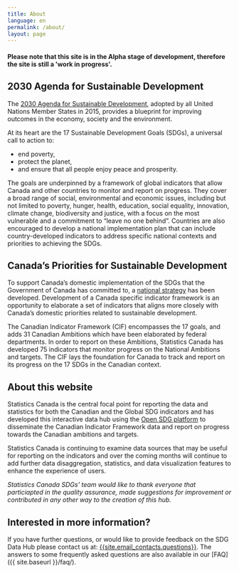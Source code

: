 ```yaml
---
title: About
language: en
permalink: /about/
layout: page
---
```


#### Please note that this site is in the Alpha stage of development, therefore the site is still a 'work in progress'.

## 2030 Agenda for Sustainable Development
The <a href="https://www.un.org/ga/search/view_doc.asp?symbol=A/RES/70/1&Lang=E">2030 Agenda for Sustainable Development</a>, adopted by all United Nations Member States in 2015, provides a blueprint for improving outcomes in the economy, society and the environment. 

At its heart are the 17 Sustainable Development Goals (SDGs), a universal call to action to:
* end poverty,
* protect the planet,
* and ensure that all people enjoy peace and prosperity.

The goals are underpinned by a framework of global indicators that allow Canada and other countries to monitor and report on progress. They cover a broad range of social, environmental and economic issues, including but not limited to poverty, hunger, health, education, social equality, innovation, climate change, biodiversity and justice, with a focus on the most vulnerable and a commitment to “leave no one behind”. Countries are also encouraged to develop a national implementation plan that can include country-developed indicators to address specific national contexts and priorities to achieving the SDGs.

## Canada’s Priorities for Sustainable Development
To support Canada’s domestic implementation of the SDGs that the Government of Canada has committed to, a <a href="https://www.canada.ca/en/employment-social-development/programs/agenda-2030/moving-forward.html">national strategy</a>  has been developed. Development of a Canada specific indicator framework is an opportunity to elaborate a set of indicators that aligns more closely with Canada’s domestic priorities related to sustainable development. 

The Canadian Indicator Framework (CIF) encompasses the 17 goals, and adds 31 Canadian Ambitions which have been elaborated by federal departments. In order to report on these Ambitions, Statistics Canada has developed 75 indicators that monitor progress on the National Ambitions and targets. The CIF lays the foundation for Canada to track and report on its progress on the 17 SDGs in the Canadian context.

## About this website
Statistics Canada is the central focal point for reporting the data and statistics for both the Canadian and the Global SDG indicators  and has developed this interactive data hub using the <a href="https://open-sdg.readthedocs.io/en/latest/">Open SDG platform</a>  to disseminate the Canadian Indicator Framework data and report on progress towards the Canadian ambitions and targets.

Statistics Canada is continuing to examine data sources that may be useful for reporting on the indicators and over the coming months will continue to add further data disaggregation, statistics, and data visualization features to enhance the experience of users.

<em>Statistics Canada SDGs' team would like to thank everyone that particiapted in the quality assurance, made suggestions for improvement or contributed in any other way to the creation of this hub.</em>


## Interested in more information?
If you have further questions, or would like to provide feedback on the SDG Data Hub please contact us at: <a href="mailto:{{site.email_contacts.questions}}">{{site.email_contacts.questions}}</a>. The answers to some frequently asked questions are also available in our [FAQ]({{ site.baseurl }}/faq/).

